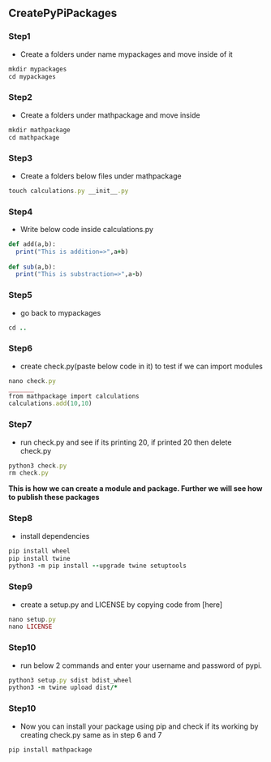 ## CreatePyPiPackages

<p>
  
### Step1
* Create a folders under name mypackages and move inside of it
```ruby
mkdir mypackages
cd mypackages
```
  
### Step2
* Create a folders under mathpackage and move inside
```ruby
mkdir mathpackage
cd mathpackage
```
  
### Step3
* Create a folders below files under mathpackage
```ruby
touch calculations.py __init__.py
```
  
### Step4
* Write below code inside calculations.py
```ruby
def add(a,b):
  print("This is addition=>",a+b)
  
def sub(a,b):
  print("This is substraction=>",a-b)
```
  
 ### Step5
* go back to mypackages
```ruby
cd .. 
```
  
  ### Step6
* create check.py(paste below code in it) to test if we can import modules
```ruby
nano check.py
_______
from mathpackage import calculations
calculations.add(10,10)
```
  
 ### Step7
* run check.py and see if its printing 20, if printed 20 then delete check.py
```ruby
python3 check.py
rm check.py
```
 <strong> This is how we can create a module and package. Further we will see how to publish these packages</strong> <br>

  
 ### Step8
* install dependencies
```ruby
pip install wheel
pip install twine
python3 -m pip install --upgrade twine setuptools
```
  
### Step9
* create a setup.py and LICENSE by copying code from [here]  
```ruby
nano setup.py
nano LICENSE
```
### Step10
* run below 2 commands and enter your username and password of pypi.
```ruby
python3 setup.py sdist bdist_wheel
python3 -m twine upload dist/*
```
### Step10
* Now you can install your package using pip and check if its working by creating check.py same as in step 6 and 7
```ruby
pip install mathpackage

```
</p>
